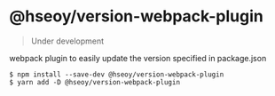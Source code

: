 # @hseoy/version-webpack-plugin

> Under development

webpack plugin to easily update the version specified in package.json

```
$ npm install --save-dev @hseoy/version-webpack-plugin
$ yarn add -D @hseoy/version-webpack-plugin
```
